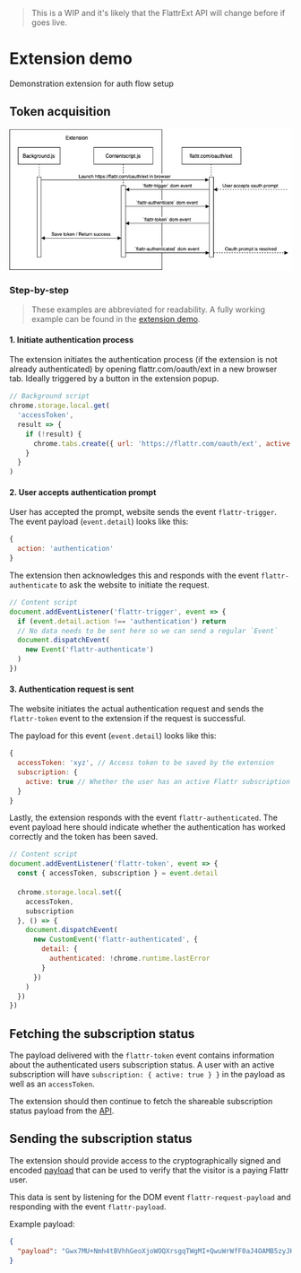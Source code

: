 > This is a WIP and it's likely that the FlattrExt API will change before if goes live.

# Extension demo
Demonstration extension for auth flow setup

## Token acquisition

![Auth flow chart](assets/auth-flow.png?raw=true "Auth flow chart")

### Step-by-step
> These examples are abbreviated for readability. A fully working example can be found in the [extension demo](./demo).

#### 1. Initiate authentication process
The extension initiates the authentication process (if the extension is not already authenticated) by opening flattr.com/oauth/ext in a new browser tab. Ideally triggered by a button in the extension popup.

```javascript
// Background script
chrome.storage.local.get(
  'accessToken',
  result => {
    if (!result) {
      chrome.tabs.create({ url: 'https://flattr.com/oauth/ext', active: true })
    }
  }
)
```

#### 2. User accepts authentication prompt
User has accepted the prompt, website sends the event `flattr-trigger`. The event payload (`event.detail`) looks like this:
```javascript
{
  action: 'authentication'
}
```

The extension then acknowledges this and responds with the event `flattr-authenticate` to ask the website to initiate the request.

```javascript
// Content script
document.addEventListener('flattr-trigger', event => {
  if (event.detail.action !== 'authentication') return
  // No data needs to be sent here so we can send a regular `Event`
  document.dispatchEvent(
    new Event('flattr-authenticate')
  )
})
```

#### 3. Authentication request is sent
The website initiates the actual authentication request and sends the `flattr-token` event to the extension if the request is successful.

The payload for this event (`event.detail`) looks like this:

```javascript
{
  accessToken: 'xyz', // Access token to be saved by the extension
  subscription: {
    active: true // Whether the user has an active Flattr subscription (is a paying user)
  }
}
```

Lastly, the extension responds with the event `flattr-authenticated`. The event payload here should indicate whether the authentication has worked correctly and the token has been saved.

```javascript
// Content script
document.addEventListener('flattr-token', event => {
  const { accessToken, subscription } = event.detail
  
  chrome.storage.local.set({
    accessToken,
    subscription
  }, () => {
    document.dispatchEvent(
      new CustomEvent('flattr-authenticated', {
        detail: {
          authenticated: !chrome.runtime.lastError
        }
      })
    )
  })
})
```

<!-- TODO: Combine and improve these two sections with more information about how to fetch the status and then how to send it as a response to the event, -->

## Fetching the subscription status

The payload delivered with the `flattr-token` event contains information
about the authenticated users subscription status. A user with an active subscription will have `subscription: { active: true } }` in the payload as well as an `accessToken`.

The extension should then continue to fetch the shareable subscription status payload from the [API](../api/README.md).

## Sending the subscription status
The extension should provide access to the cryptographically signed and encoded [payload](../publisher-website/README.md#payload) that can be used to verify that the visitor is a paying Flattr user.

This data is sent by listening for the DOM event `flattr-request-payload` and responding with the event `flattr-payload`.

Example payload:
```json
{
  "payload": "Gwx7MU+Nmh4tBVhhGeoXjoWOQXrsgqTWgMI+QwuWrWfF0aJ4OAMB5zyJKpA9+pTTGJzP6rVEzZw"
}
```
